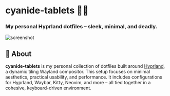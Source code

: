 # cyanide-tablets 🧪💊  
### My personal Hyprland dotfiles – sleek, minimal, and deadly.

![screenshot](./screenshots/main.png) <!-- Replace with actual screenshot path -->

## 🧠 About

**cyanide-tablets** is my personal collection of dotfiles built around [Hyprland](https://github.com/hyprwm/Hyprland), a dynamic tiling Wayland compositor. This setup focuses on minimal aesthetics, practical usability, and performance. It includes configurations for Hyprland, Waybar, Kitty, Neovim, and more – all tied together in a cohesive, keyboard-driven environment.
